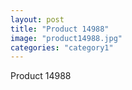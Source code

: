 ```yaml
---
layout: post
title: "Product 14988"
image: "product14988.jpg"
categories: "category1"
---
```

Product 14988
